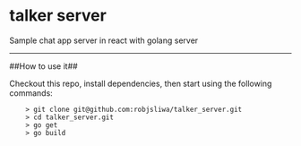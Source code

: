 # talker server
Sample chat app server in react with golang server

---

##How to use it##

Checkout this repo, install dependencies, then start using  the following commands:

```
	> git clone git@github.com:robjsliwa/talker_server.git
	> cd talker_server.git
	> go get
	> go build
```
